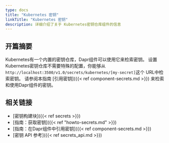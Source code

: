 ```yaml
---
type: docs
title: "Kubernetes 密钥"
linkTitle: "Kubernetes 密钥"
description: 详细介绍了关于 Kubernetes密钥仓库组件的信息
---
```


## 开篇摘要

Kubernetes有一个内置的密钥仓库，Dapr组件可以使用它来检索密钥。 设置Kubernetes密钥仓库不需要特殊的配置，你能够从`http://localhost:3500/v1.0/secrets/kubernetes/[my-secret]`这个 URL中检索密钥。 请参阅本指南 [引用密钥]({{< ref component-secrets.md >}}) 来检索和使用Dapr组件的密钥。

## 相关链接
- [密钥构建块]({{< ref secrets >}})
- [指南：获取密钥]({{< ref "howto-secrets.md" >}})
- [指南：在Dapr组件中引用密钥]({{< ref component-secrets.md >}})
- [密钥 API 参考]({{< ref secrets_api.md >}})
